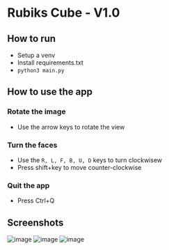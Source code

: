 # Rubiks Cube - V1.0

## How to run
- Setup a venv
- Install requirements.txt
- `python3 main.py`

## How to use the app

### Rotate the image
- Use the arrow keys to rotate the view

### Turn the faces
- Use the `R, L, F, B, U, D` keys to turn clockwisew
- Press shift+key to move counter-clockwise

### Quit the app
- Press Ctrl+Q

## Screenshots
![image](https://user-images.githubusercontent.com/76267249/106371658-e2d52200-6334-11eb-8a98-4b5e9473578e.png)
![image](https://user-images.githubusercontent.com/76267249/106371679-144ded80-6335-11eb-83aa-7e3baac02202.png)
![image](https://user-images.githubusercontent.com/76267249/106371687-2891ea80-6335-11eb-9963-1869ca2a85a9.png)

